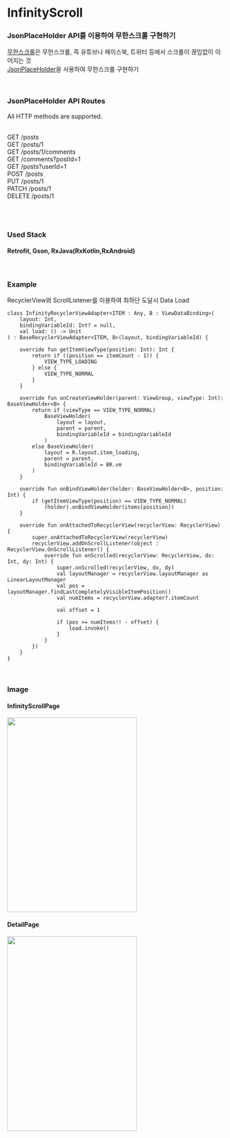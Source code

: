 # InfinityScroll  

### JsonPlaceHolder API를 이용하여 무한스크롤 구현하기  
[무한스크롤](https://en.wiktionary.org/wiki/infinite_scroll)은 무한스크롤, 즉 유튜브나 페이스북, 트위터 등에서 스크롤이 끊임없이 이어지는 것  
[JsonPlaceHolder](https://jsonplaceholder.typicode.com/)을 사용하여 무한스크롤 구현하기  

<br/>

### JsonPlaceHolder API Routes
All HTTP methods are supported.  
<br/>
 
GET	/posts  
GET	/posts/1  
GET	/posts/1/comments  
GET	/comments?postId=1  
GET	/posts?userId=1  
POST	/posts  
PUT	/posts/1  
PATCH	/posts/1  
DELETE	/posts/1  


<br/>
<br/>


### Used Stack  
#### Retrofit, Gson, RxJava(RxKotlin,RxAndroid)

<br/>

### Example  
RecyclerView와 ScrollListener를 이용하여 최하단 도달시 Data Load
```
class InfinityRecyclerViewAdapter<ITEM : Any, B : ViewDataBinding>(
    layout: Int,
    bindingVariableId: Int? = null,
    val load: () -> Unit
) : BaseRecyclerViewAdapter<ITEM, B>(layout, bindingVariableId) {

    override fun getItemViewType(position: Int): Int {
        return if ((position == itemCount - 1)) {
            VIEW_TYPE_LOADING
        } else {
            VIEW_TYPE_NORMAL
        }
    }

    override fun onCreateViewHolder(parent: ViewGroup, viewType: Int): BaseViewHolder<B> {
        return if (viewType == VIEW_TYPE_NORMAL)
            BaseViewHolder(
                layout = layout,
                parent = parent,
                bindingVariableId = bindingVariableId
            )
        else BaseViewHolder(
            layout = R.layout.item_loading,
            parent = parent,
            bindingVariableId = BR.vm
        )
    }

    override fun onBindViewHolder(holder: BaseViewHolder<B>, position: Int) {
        if (getItemViewType(position) == VIEW_TYPE_NORMAL)
            (holder).onBindViewHolder(items[position])
    }

    override fun onAttachedToRecyclerView(recyclerView: RecyclerView) {
        super.onAttachedToRecyclerView(recyclerView)
        recyclerView.addOnScrollListener(object : RecyclerView.OnScrollListener() {
            override fun onScrolled(recyclerView: RecyclerView, dx: Int, dy: Int) {
                super.onScrolled(recyclerView, dx, dy)
                val layoutManager = recyclerView.layoutManager as LinearLayoutManager
                val pos = layoutManager.findLastCompletelyVisibleItemPosition()
                val numItems = recyclerView.adapter?.itemCount

                val offset = 1

                if (pos >= numItems!! - offset) {
                    load.invoke()
                }
            }
        })
    }
}
```

<br/>

### Image  
#### InfinityScrollPage  
<img src="https://user-images.githubusercontent.com/39984656/67356898-bc9fce80-f596-11e9-8bec-cc812a9f56af.png" width="300" height="450">  

#### DetailPage  
<img src="https://user-images.githubusercontent.com/39984656/67357015-f2dd4e00-f596-11e9-80d8-98f62829c3ad.png" width="300" height="450">

